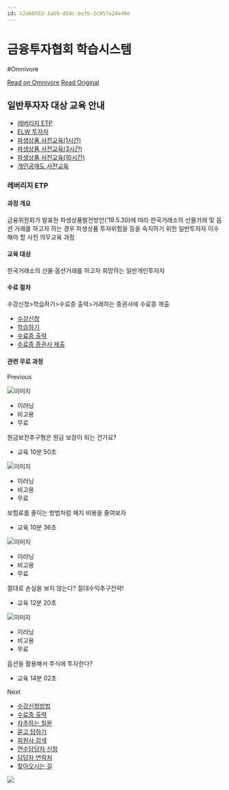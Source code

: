 ```yaml
---
id: c2a6b553-3ab9-459c-befb-2c957a2de49e
---
```


# 금융투자협회 학습시스템
#Omnivore
 
[Read on Omnivore](https://omnivore.app/me/https-www-kifin-or-kr-common-edu-4-detail-do-190fbc4eba0)
[Read Original](https://www.kifin.or.kr/common/edu/4/detail.do)
 
## 일반투자자 대상 교육 안내

* [레버리지 ETP](https://www.kifin.or.kr/common/edu/1/detail.do)
* [ELW 투자자](https://www.kifin.or.kr/common/edu/2/detail.do)
* [파생상품 사전교육(1시간)](https://www.kifin.or.kr/common/edu/3/detail.do)
* [파생상품 사전교육(3시간)](https://www.kifin.or.kr/common/edu/4/detail.do)
* [파생상품 사전교육(10시간)](https://www.kifin.or.kr/common/edu/5/detail.do)
* [개인공매도 사전교육](https://www.kifin.or.kr/common/edu/6/detail.do)

### 레버리지 ETP

#### 과정 개요

 금융위원회가 발표한 파생상품발전방안(’19.5.30)에 따라 한국거래소의 선물거래 및 옵션 거래를 하고자 하는 경우 파생상품 투자위험을 등을 숙지하기 위한 일반투자자 이수해야 할 사전 의무교육 과정

#### 교육 대상

한국거래소의 선물·옵션거래를 하고자 희망하는 일반개인투자자

#### 수료 절차

수강신청>학습하기>수료증 출력>거래하는 증권사에 수료증 제출

* [수강신청](#)
* [학습하기](#)
* [수료증 출력](#)
* [수료증 증권사 제출](#)

#### 관련 무료 과정

Previous

![이미지](https://proxy-prod.omnivore-image-cache.app/0x0,st9XUE9K9k53cM8WL-OpVUCKLEiedZM9ALrmqZ0jBo8A/https://img.youtube.com/vi/R8hPdcGn_2k/0.jpg)

* 이러닝
* 비고용
* 무료

원금보전추구형은 원금 보장이 되는 건가요?

* 교육 10분 50초

![이미지](https://proxy-prod.omnivore-image-cache.app/0x0,s_ykjVZpPF0TS2TA52PddDXw7YGPoLx0B0GqCs14V6zY/https://img.youtube.com/vi/WY3OtNLPHvU/0.jpg)

* 이러닝
* 비고용
* 무료

보험료를 줄이는 방법처럼 헤지 비용을 줄여보자

* 교육 10분 36초

![이미지](https://proxy-prod.omnivore-image-cache.app/0x0,slVJDIogwHXzHBB9MO4Fzs8twNhq2PT8NPR9oyaODCTk/https://img.youtube.com/vi/4hfZRKcrBHE/0.jpg)

* 이러닝
* 비고용
* 무료

절대로 손실을 보지 않는다? 절대수익추구전략!

* 교육 12분 20초

![이미지](https://proxy-prod.omnivore-image-cache.app/0x0,s_3gu-JFydudXZqm4viVxsftUOkRb-RAXqMSPF-2xi4I/https://img.youtube.com/vi/D-bfirprEFQ/0.jpg)

* 이러닝
* 비고용
* 무료

옵션을 활용해서 주식에 투자한다?

* 교육 14분 02초

Next

* [수강신청방법](# "수강신청방법")
* [수료증 출력](# "수료증 출력")
* [자주하는 질문](# "자주하는 질문")
* [묻고 답하기](# "묻고 답하기")
* [회원사 검색](# "회원사 검색")
* [연수담당자 신청](# "연수담당자 신청")
* [담당자 연락처](# "담당자 연락처")
* [찾아오시는 길](# "찾아오시는 길")

![](https://proxy-prod.omnivore-image-cache.app/0x0,saLI7cCGx7TChA76bBVkooG0FZfUhzRRf-bAe7lv0h8E/https://web.kifin.or.kr/images/front/bg_arr_quick.png) 